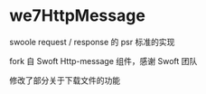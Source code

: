 # we7HttpMessage

swoole request / response 的 psr 标准的实现

fork 自  Swoft Http-message 组件，感谢 Swoft 团队

修改了部分关于下载文件的功能

